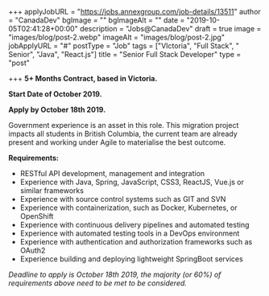 +++
applyJobURL = "https://jobs.annexgroup.com/job-details/13511"
author = "CanadaDev"
bgImage = ""
bgImageAlt = ""
date = "2019-10-05T02:41:28+00:00"
description = "Jobs@CanadaDev"
draft = true
image = "images/blog/post-2.webp"
imageAlt = "images/blog/post-2.jpg"
jobApplyURL = "#"
postType = "Job"
tags = ["VIctoria", "Full Stack", " Senior", "Java", "React.js"]
title = "Senior Full Stack Developer"
type = "post"

+++
**5+ Months Contract, based in Victoria.**

**Start Date of October 2019.**

**Apply by October 18th 2019.**

Government experience is an asset in this role. This migration project impacts all students in British Columbia, the current team are already present and working under Agile to materialise the best outcome.

**Requirements:**

* RESTful API development, management and integration
* Experience with Java, Spring, JavaScript, CSS3, ReactJS, Vue.js or similar frameworks
* Experience with source control systems such as GIT and SVN
* Experience with containerization, such as Docker, Kubernetes, or OpenShift
* Experience with continuous delivery pipelines and automated testing
* Experience with automated testing tools in a DevOps environment
* Experience with authentication and authorization frameworks such as OAuth2
* Experience building and deploying lightweight SpringBoot services

_Deadline to apply is October 18th 2019, the majority (or 60%) of requirements above need to be met to be considered._